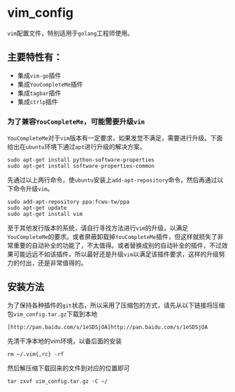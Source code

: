 # vim_config

`vim`配置文件，特别适用于`golang`工程师使用。

## 主要特性有：
* 集成`vim-go`插件
* 集成`YouCompleteMe`插件
* 集成`tagbar`插件
* 集成`ctrlp`插件


### 为了兼容`YouCompleteMe`，可能需要升级`vim`

`YouCompleteMe`对于`vim`版本有一定要求，如果发觉不满足，需要进行升级。下面给出在`ubuntu`环境下通过`apt`进行升级的解决方案。

    sudo apt-get install python-software-properties
    sudo apt-get install software-properties-common

先通过以上两行命令，使`ubuntu`安装上`add-apt-repository`命令，然后再通过以下命令升级`vim`。

    sudo add-apt-repository ppa:fcwu-tw/ppa  
    sudo apt-get update
    sudo apt-get install vim

至于其他发行版本的系统，请自行寻找方法进行`vim`的升级，以满足`YouCompleteMe`的要求。或者屏蔽卸载掉`YouCompleteMe`插件，但这样就损失了非常重要的自动补全的功能了，不太值得。或者替换成别的自动补全的插件，不过效果可能远远不如该插件，所以最好还是升级`vim`以满足该插件要求，这样的升级努力的付出，还是非常值得的。

## 安装方法

为了保持各种插件的`git`状态，所以采用了压缩包的方式，请先从以下链接将压缩包`vim_config.tar.gz`下载到本地

    [http://pan.baidu.com/s/1eSDSjOA]http://pan.baidu.com/s/1eSDSjOA

先清干净本地的vim环境，以备后面的安装

    rm ~/.vim{,rc} -rf

然后解压缩下载回来的文件到对应的位置即可

    tar zxvf vim_config.tar.gz -C ~/


